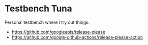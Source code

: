 # Testbench Tuna

Personal testbench where I try out things.

- <https://github.com/googleapis/release-please>
- <https://github.com/google-github-actions/release-please-action>
